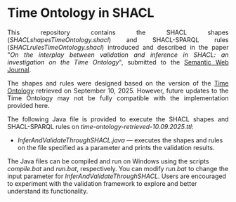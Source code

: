 # Time Ontology in SHACL
<p align="justify">
This repository contains the SHACL shapes (<i>SHACLshapesTimeOntology.shacl</i>) and SHACL-SPARQL rules (<i>SHACLrulesTimeOntology.shacl</i>) introduced and described in the paper "<i>On the interplay between validation and inference in SHACL: an investigation on the Time Ontology</i>", submitted to the <a href="https://www.semantic-web-journal.net">Semantic Web Journal</a>.
</p>

<p align="justify">
The shapes and rules were designed based on the version of the <a href="https://www.w3.org/TR/owl-time">Time Ontology</a> retrieved on September 10, 2025. However, future updates to the Time Ontology may not be fully compatible with the implementation provided here.
</p>

<p align="justify">
The following Java file is provided to execute the SHACL shapes and SHACL-SPARQL rules on <i>time-ontology-retrieved-10.09.2025.ttl</i>:
<ul>
  <li><i>InferAndValidateThroughSHACL.java</i> — executes the shapes and rules on the file specified as a parameter and prints the validation results.</li>
</ul>
The Java files can be compiled and run on Windows using the scripts <i>compile.bat</i> and <i>run.bat</i>, respectively. You can modify <i>run.bat</i> to change the input parameter for <i>InferAndValidateThroughSHACL</i>. Users are encouraged to experiment with the validation framework to explore and better understand its functionality.
</p>

